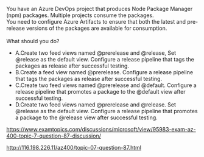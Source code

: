 You have an Azure DevOps project that produces Node Package Manager (npm) packages. Multiple projects consume the packages.<br/>You need to configure Azure Artifacts to ensure that both the latest and pre-release versions of the packages are available for consumption.<br/><br/>What should you do?<ul><li class="multi-choice-item"><span class="multi-choice-letter" data-choice-letter="A">A.</span>Create two feed views named @prerelease and @release, Set @release as the default view. Configure a release pipeline that tags the packages as release after successful testing.</li><li class="multi-choice-item"><span class="multi-choice-letter" data-choice-letter="B">B.</span>Create a feed view named @prerelease. Configure a release pipeline that tags the packages as release after successful testing.</li><li class="multi-choice-item"><span class="multi-choice-letter" data-choice-letter="C">C.</span>Create two feed views named @prerelease and @default. Configure a release pipeline that promotes a package to the @default view after successful testing.</li><li class="multi-choice-item correct-hidden"><span class="multi-choice-letter" data-choice-letter="D">D.</span>Create two feed views named @prerelease and @release. Set @release as the default view. Configure a release pipeline that promotes a package to the @release view after successful testing.</li></ul><p><a href="https://www.examtopics.com/discussions/microsoft/view/95983-exam-az-400-topic-7-question-87-discussion/">https://www.examtopics.com/discussions/microsoft/view/95983-exam-az-400-topic-7-question-87-discussion/</a></p><p><a href="http://116.198.226.11/az400/topic-07-question-87.html">http://116.198.226.11/az400/topic-07-question-87.html</a></p><script src="https://giscus.app/client.js"                    data-repo="azsamples/az204"                    data-repo-id="R_kgDOMRXzDQ"                    data-category="General"                    data-category-id="DIC_kwDOMRXzDc4Cgi27"                    data-mapping="pathname"                    data-strict="0"                    data-reactions-enabled="0"                    data-emit-metadata="0"                    data-input-position="bottom"                    data-theme="preferred_color_scheme"                    data-lang="en"                    crossorigin="anonymous"                    async>                    </script>
